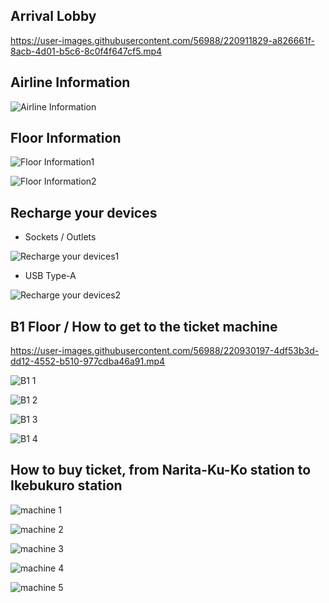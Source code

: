 ## Arrival Lobby

https://user-images.githubusercontent.com/56988/220911829-a826661f-8acb-4d01-b5c6-8c0f4f647cf5.mp4

## Airline Information

![Airline Information](https://user-images.githubusercontent.com/56988/220918111-adf4abfd-3bdc-4174-adef-420380db383c.jpg)

## Floor Information

![Floor Information1](https://user-images.githubusercontent.com/56988/220923534-a0ec14bc-d5fd-4c40-a5d5-1657a41e1607.jpg)

![Floor Information2](https://user-images.githubusercontent.com/56988/220914073-6b2d9734-805b-4709-be7f-2a9894e6cf13.jpg)

## Recharge your devices

- Sockets / Outlets

![Recharge your devices1](https://user-images.githubusercontent.com/56988/220912819-0f1c8873-32c2-43f1-9ae2-4437a2a9f5bf.jpg)

- USB Type-A

![Recharge your devices2](https://user-images.githubusercontent.com/56988/220912999-0188b9af-e415-41f8-ba8c-50a3a277e078.jpg)

## B1 Floor / How to get to the ticket machine

https://user-images.githubusercontent.com/56988/220930197-4df53b3d-dd12-4552-b510-977cdba46a91.mp4

![B1 1](https://user-images.githubusercontent.com/56988/220930071-0203ab13-11cc-42ca-951f-3ca005633bee.jpg)

![B1 2](https://user-images.githubusercontent.com/56988/220931036-9e9b88c7-d735-44c8-bd3b-86dc19150a3a.jpg)

![B1 3](https://user-images.githubusercontent.com/56988/220932421-917eaf07-386f-402c-9315-eab4939577fa.jpg)

![B1 4](https://user-images.githubusercontent.com/56988/220932585-dc7b2cb7-8c17-43b3-9431-2db16f199ba5.jpg)

## How to buy ticket, from Narita-Ku-Ko station to Ikebukuro station

![machine 1](https://user-images.githubusercontent.com/56988/220945604-7b576e63-aaac-4bf0-93e9-5c9a4b893ac3.png)

![machine 2](https://user-images.githubusercontent.com/56988/220946673-29b43a53-d130-481c-80c4-12577518d5bf.png)

![machine 3](https://user-images.githubusercontent.com/56988/220952510-9884d1f1-c69e-47ba-8daf-f10d5c01976d.png)

![machine 4](https://user-images.githubusercontent.com/56988/220957016-d64779df-68b3-48f1-a711-8ad300fb5956.png)

![machine 5](https://user-images.githubusercontent.com/56988/220965922-d99c086c-af1e-47e4-9aa9-12a0d2c6bb22.png)
